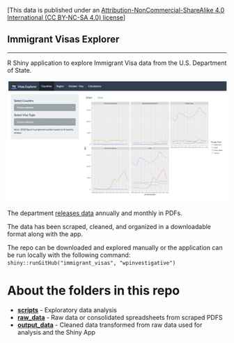 [This data is published under an [Attribution-NonCommercial-ShareAlike 4.0 International (CC BY-NC-SA 4.0) license](https://creativecommons.org/licenses/by-nc-sa/4.0/)]

## Immigrant Visas Explorer

----

R Shiny application to explore Immigrant Visa data from the U.S. Department of State.

![](shiny_app.png)

The department [releases data](https://travel.state.gov/content/travel/en/legal/visa-law0/visa-statistics.html) annually and monthly in PDFs.

The data has been scraped, cleaned, and organized in a downloadable format along with the app.

The repo can be downloaded and explored manually or the application can be run locally with the following command: `shiny::runGitHub("immigrant_visas", "wpinvestigative")`

# About the folders in this repo

* **[scripts](scripts)** - Exploratory data analysis
* **[raw_data](raw_data)** - Raw data or consolidated spreadsheets from scraped PDFS
* **[output_data](output_data)** - Cleaned data transformed from raw data used for analysis and the Shiny App


